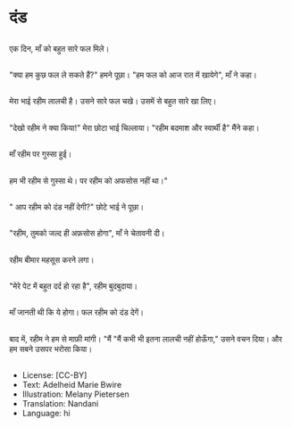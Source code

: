 # दंड

##
एक दिन, माँ को बहुत सारे फल मिले।

##
"क्या हम कुछ फल ले सकते हैं?" हमने पूछा। "हम फल को आज रात में खायेगे", माँ ने कहा।

##
मेरा भाई रहीम लालची है। उसने सारे फल चखे। उसमें से बहुत सारे खा लिए।

##
"देखो रहीम ने क्या किया!" मेरा छोटा भाई चिल्लाया। "रहीम बदमाश और स्वार्थी है" मैंने कहा।

##
माँ रहीम पर गुस्सा हुई।

##
हम भी रहीम से गुस्सा थे। पर रहीम को अफसोस नहीं था।"

##
" आप रहीम को दंड नहीं देगी?" छोटे भाई ने पूछा।

##
"रहीम, तुमको जल्द ही अफ़सोस होगा", माँ ने चेतावनी दी।

##
रहीम बीमार महसूस करने लगा।

##
"मेरे पेट में बहुत दर्द हो रहा है", रहीम बुदबुदाया।

##
माँ जानती थी कि ये होगा। फल रहीम को दंड देगें।

##
बाद में, रहीम ने हम से माफ़ी मांगी। "मैं "मैं कभी भी इतना लालची नहीं होऊँगा," उसने वचन दिया। और हम सबने उसपर भरोसा किया।

##
* License: [CC-BY]
* Text: Adelheid Marie Bwire
* Illustration: Melany Pietersen
* Translation: Nandani
* Language: hi
